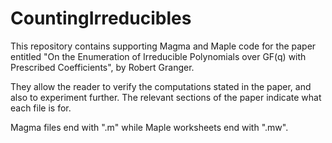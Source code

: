 # CountingIrreducibles
This repository contains supporting Magma and Maple code for the paper entitled "On the Enumeration of Irreducible Polynomials over GF(q)
with Prescribed Coefficients", by Robert Granger.

They allow the reader to verify the computations stated in the paper, and also to experiment further. The relevant sections of the paper indicate what each file is for.

Magma files end with ".m" while Maple worksheets end with ".mw".
